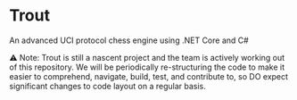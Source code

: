 ﻿# Trout
An advanced UCI protocol chess engine using .NET Core and C#

⚠ Note: Trout is still a nascent project and the team is actively working out of this repository.
We will be periodically re-structuring the code to make it easier to comprehend, navigate, build,
test, and contribute to, so DO expect significant changes to code layout on a regular basis.
